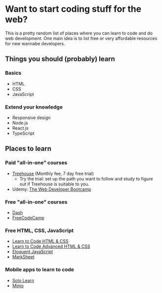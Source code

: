 # Want to start coding stuff for the web?

This is a pretty random list of places where you can learn to code and do web development.
One main idea is to list free or very affordable resources for new wannabe developers.

## Things you should (probably) learn

### Basics
- HTML
- CSS
- JavaScript

### Extend your knowledge
- Responsive design
- Node.js
- React.js
- TypeScript

## Places to learn

### Paid "all-in-one" courses

- [Treehouse](http://www.treehouse.com) (Monthly fee, 7 day free trial)
  - Try the trial: set up the path you want to 
    follow and study to figure out if Treehouse is suitable to you.
- Udemy: [The Web Developer Bootcamp](https://www.udemy.com/the-web-developer-bootcamp/)

### Free "all-in-one" courses

- [Dash](https://dash.generalassemb.ly/projects)
- [FreeCodeCamp](https://learn.freecodecamp.org)

### Free HTML, CSS, JavaScript

- [Learn to Code HTML & CSS](https://learn.shayhowe.com/html-css/)
- [Learn to Code Advanced HTML & CSS](https://learn.shayhowe.com/advanced-html-css/)
- [Eloquent JavaScript](http://eloquentjavascript.net)
- [MarkSheet](https://marksheet.io)

### Mobile apps to learn to code

- [Solo Learn](https://www.sololearn.com/Course/HTML/)
- [Mimo](https://getmimo.com)
